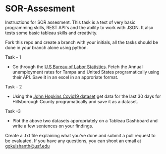 # SOR-Assesment

Instructions for SOR assesment. This task is a test of very basic programming skills, REST API's and the ability to work with JSON. It also tests some basic tableau skills and creativity. 

Fork this repo and create a branch with your initials, all the tasks should be done in your branch alone using python.

Task - 1
* Go through the [U.S Bureau of Labor Statistics](https://www.bls.gov/). Fetch the Annual unemployment rates for Tampa and United States programatically using their API. Save it in an excel in an approriate format.

Task - 2
* Using the [John Hopkins Covid19 dataset](https://github.com/CSSEGISandData/COVID-19) get data for the last 30 days for Hillsborough County programatically and save it as a dataset. 

Task -3 
* Plot the above two datasets appropriately on a Tableau Dashboard and write a few sentences on your findings.
 
 Create a .txt file explaining what you've done and submit a pull request to be evaluated.
 If you have any questions, you can shoot an email at gokulshanth@usf.edu
